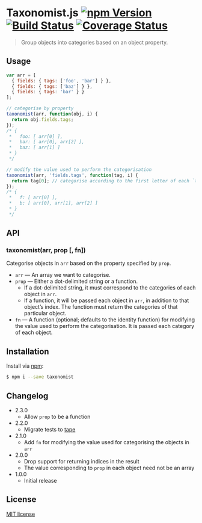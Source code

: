# Taxonomist.js [![npm Version](http://img.shields.io/npm/v/taxonomist.svg?style=flat)](https://www.npmjs.org/package/taxonomist) [![Build Status](https://img.shields.io/travis/yuanqing/taxonomist.svg?style=flat)](https://travis-ci.org/yuanqing/taxonomist) [![Coverage Status](https://img.shields.io/coveralls/yuanqing/taxonomist.svg?style=flat)](https://coveralls.io/r/yuanqing/taxonomist)

> Group objects into categories based on an object property.

## Usage

```js
var arr = [
  { fields: { tags: ['foo', 'bar'] } },
  { fields: { tags: ['baz'] } },
  { fields: { tags: 'bar' } }
];

// categorise by property
taxonomist(arr, function(obj, i) {
  return obj.fields.tags;
});
/* {
 *   foo: [ arr[0] ],
 *   bar: [ arr[0], arr[2] ],
 *   baz: [ arr[1] ]
 * }
 */

// modify the value used to perform the categorisation
taxonomist(arr, 'fields.tags', function(tag, i) {
  return tag[0]; // categorise according to the first letter of each `tag`
});
/* {
 *   f: [ arr[0] ],
 *   b: [ arr[0], arr[1], arr[2] ]
 * }
 */
```

## API

### taxonomist(arr, prop [, fn])

Categorise objects in `arr` based on the property specified by `prop`.

- `arr` &mdash; An array we want to categorise.
- `prop` &mdash; Either a dot-delimited string or a function.
  - If a dot-delimited string, it must correspond to the categories of each object in `arr`.
  - If a function, it will be passed each object in `arr`, in addition to that object&rsquo;s index. The function must return the categories of that particular object.
- `fn` &mdash; A function (optional; defaults to the identity function) for modifying the value used to perform the categorisation. It is passed each category of each object.

## Installation

Install via [npm](https://www.npmjs.org/):

```bash
$ npm i --save taxonomist
```

## Changelog

- 2.3.0
  - Allow `prop` to be a function
- 2.2.0
  - Migrate tests to [tape](https://github.com/substack/tape)
- 2.1.0
  - Add `fn` for modifying the value used for categorising the objects in `arr`
- 2.0.0
  - Drop support for returning indices in the result
  - The value corresponding to `prop` in each object need not be an array
- 1.0.0
  - Initial release

## License

[MIT license](https://github.com/yuanqing/taxonomist/blob/master/LICENSE)
